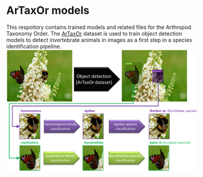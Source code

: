 # ArTaxOr models
This respoitory contains trained models and related files for the Arthropod Taxonomy Order. The [ArTaxOr](https://www.kaggle.com/mistag/arthropod-taxonomy-orders-object-detection-dataset) dataset is used to train object detection models to detect invertebrate animals in images as a first step in a species identification pipeline.
![Arthropod detection pipeline](ArTaxOr.png)


